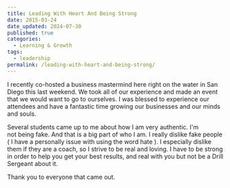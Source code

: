 ```yaml
---
title: Leading With Heart And Being Strong
date: 2015-03-24
date_updated: 2024-07-30
published: true
categories:
  - Learning & Growth
tags:
  - leadership
permalink: /leading-with-heart-and-being-strong/
---
```

I recently co-hosted a business mastermind here right on the water in San Diego this last weekend. We took all of our experience and made an event that we would want to go to ourselves. I was blessed to experience our attendees and have a fantastic time growing our businesses and our minds and souls.

Several students came up to me about how I am very authentic. I'm not being fake. And that is a big part of who I am. I really dislike fake people ( I have a personally issue with using the word hate ). I especially dislike them if they are a coach, so I strive to be real and loving. I have to be strong in order to help you get your best results, and real with you but not be a Drill Sergeant about it. 

Thank you to everyone that came out.